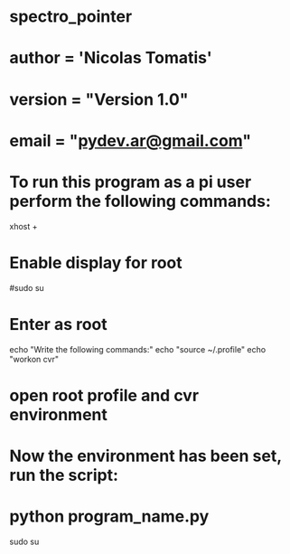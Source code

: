 # spectro_pointer
# author = 'Nicolas Tomatis'
# version = "Version 1.0"
# email = "pydev.ar@gmail.com"
# To run this program as a pi user perform the following commands:
xhost +
# Enable display for root
#sudo su
# Enter as root
echo "Write the following commands:"
echo "source ~/.profile"
echo "workon cvr"
# open root profile and cvr environment
# Now the environment has been set, run the script:

# python program_name.py
sudo su
